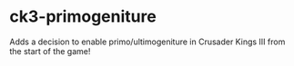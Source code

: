 # ck3-primogeniture
Adds a decision to enable primo/ultimogeniture in Crusader Kings III from the start of the game!
